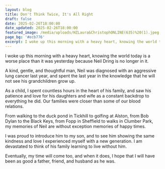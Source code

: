 ```yaml
---
layout: blog
title: Don't Think Twice, It's All Right
draft: false
date: 2025-02-26T18:00:00
date_updated: 2025-02-26T18:00:00
featured_image: /media/uploads/HZLaura&ChristophONLINE(635)%20(1).jpeg
page_bg: '#ecb776'
excerpt: I woke up this morning with a heavy heart, knowing the world today is a worse place than it was yesterday because Neil Dring is no longer in it.
---
```

I woke up this morning with a heavy heart, knowing the world today is a worse place than it was yesterday because Neil Dring is no longer in it.

A kind, gentle, and thoughtful man, Neil was diagnosed with an aggressive lung cancer last year, and spent the last year in the knowledge that he will not see his grandchildren grow up.

As a child, I spent countless hours in the heart of his family, and saw his patience and love for his daughters and wife as a constant backdrop to everything he did. Our families were closer than some of our blood relations. 

From walking to the duck pond in Tickhill to golfing at Alston, from Bob Dylan to the Black Keys, from Fopp in Sheffield to walks in Clumber Park, my memories of Neil are without exception memories of happy times.

I was proud to introduce him to my son, and to see him showing the same kindness and love I experienced myself with a new generation. I am devastated to think of his family learning to live without him.

Eventually, my time will come too, and when it does, I hope that I will have been as good a father, friend, and husband as he was.
